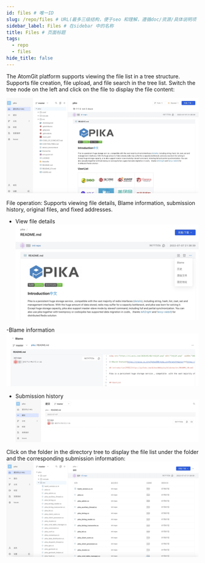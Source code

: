```yaml
---
id: files # 唯一ID
slug: /repo/files # URL(最多三级结构，便于seo 和理解，遵循doc/资源/具体说明项 的原则)
sidebar_label: Files # 在sidebar 中的名称
title: Files # 页面标题
tags:
  - repo
  - files
hide_title: false
---
```


The AtomGit platform supports viewing the file list in a tree structure. Supports file creation, file upload, and file search in the tree list.
Switch the tree node on the left and click on the file to display the file content:

![](./img/12.jpg)

File operation: Supports viewing file details, Blame information, submission history, original files, and fixed addresses.

- View file details
![](./img/13.jpg)

-Blame information
![](./img/14.jpg)

- Submission history
![](./img/15.jpg)

Click on the folder in the directory tree to display the file list under the folder and the corresponding submission information:
![](./img/16.jpg)
